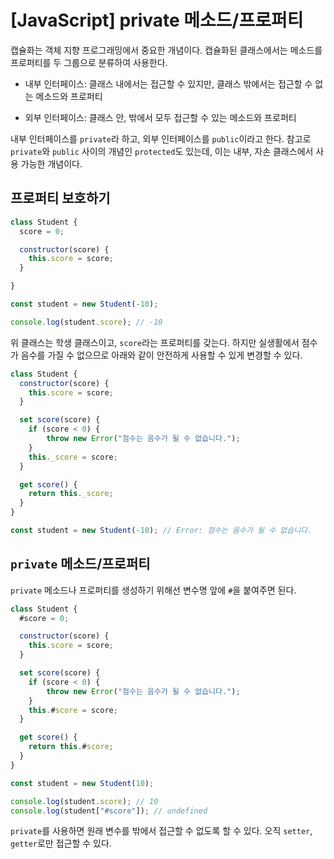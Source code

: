 # [JavaScript] private 메소드/프로퍼티

캡슐화는 객체 지향 프로그래밍에서 중요한 개념이다. 캡슐화된 클래스에서는 메소드를 프로퍼티를 두 그룹으로 분류하여 사용한다.

- 내부 인터페이스: 클래스 내에서는 접근할 수 있지만, 클래스 밖에서는 접근할 수 없는 메소드와 프로퍼티

- 외부 인터페이스: 클래스 안, 밖에서 모두 접근할 수 있는 메소드와 프로퍼티

내부 인터페이스를 `private`라 하고, 외부 인터페이스를 `public`이라고 한다. 참고로 `private`와 `public` 사이의 개념인 `protected`도 있는데, 이는 내부, 자손 클래스에서 사용 가능한 개념이다.


## 프로퍼티 보호하기

```javascript
class Student {
  score = 0; 

  constructor(score) {
    this.score = score;
  }

}

const student = new Student(-10);

console.log(student.score); // -10
```

위 클래스는 학생 클래스이고, `score`라는 프로퍼티를 갖는다. 하지만 실생활에서 점수가 음수를 가질 수 없으므로 아래와 같이 안전하게 사용할 수 있게 변경할 수 있다.

```javascript
class Student {
  constructor(score) {
    this.score = score;
  }

  set score(score) {
    if (score < 0) {
        throw new Error("점수는 음수가 될 수 없습니다.");
    }
    this._score = score;
  }

  get score() {
    return this._score;
  }
}

const student = new Student(-10); // Error: 점수는 음수가 될 수 없습니다.
```

## `private` 메소드/프로퍼티

`private` 메소드나 프로퍼티를 생성하기 위해선 변수명 앞에 `#`을 붙여주면 된다.

```javascript
class Student {
  #score = 0;

  constructor(score) {
    this.score = score;
  }

  set score(score) {
    if (score < 0) {
        throw new Error("점수는 음수가 될 수 없습니다.");
    }
    this.#score = score;
  }

  get score() {
    return this.#score;
  }
}

const student = new Student(10);

console.log(student.score); // 10
console.log(student["#score"]); // undefined
```

`private`를 사용하면 원래 변수를 밖에서 접근할 수 없도록 할 수 있다. 오직 `setter`, `getter`로만 접근할 수 있다.